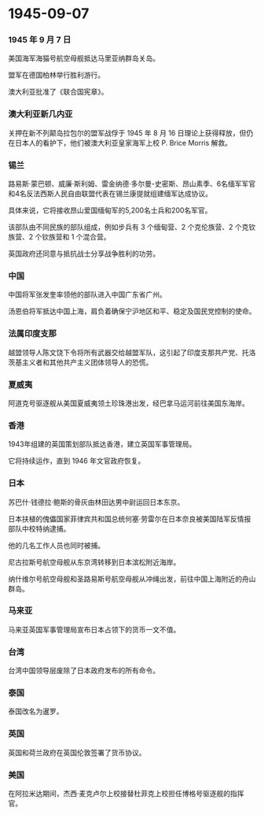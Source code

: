 # 1945-09-07

### 1945 年 9 月 7 日

美国海军海猫号航空母舰抵达马里亚纳群岛关岛。

盟军在德国柏林举行胜利游行。

澳大利亚批准了《联合国宪章》。

### 澳大利亚新几内亚

关押在新不列颠岛拉包尔的盟军战俘于 1945 年 8 月 16
日理论上获得释放，但仍在日本人的看护下，他们被澳大利亚皇家海军上校 P.
Brice Morris 解救。

### 锡兰

路易斯·蒙巴顿、威廉·斯利姆、雷金纳德·多尔曼-史密斯、昂山素季、6名缅军军官和4名反法西斯人民自由联盟代表在锡兰康提就组建缅军达成协议。

具体来说，它将接收昂山爱国缅甸军的5,200名士兵和200名军官。

该部队由不同民族的部队组成，例如步兵有 3 个缅甸营、2 个克伦族营、2
个克钦族营、2 个钦族营和 1 个混合营。

英国政府还同意与抵抗战士分享战争胜利的功劳。

### 中国

中国将军张发奎率领他的部队进入中国广东省广州。

汤恩伯将军抵达中国上海，肩负着确保宁沪地区和平、稳定及国民党控制的使命。

### 法属印度支那

越盟领导人陈文饶下令将所有武器交给越盟军队，这引起了印度支那共产党、托洛茨基主义者和其他共产主义团体领导人的恐慌。

### 夏威夷

阿道克号驱逐舰从美国夏威夷领土珍珠港出发，经巴拿马运河前往美国东海岸。

### 香港

1943年组建的英国策划部队抵达香港，建立英国军事管理局。

它将持续运作，直到 1946 年文官政府恢复。

### 日本

苏巴什·钱德拉·鲍斯的骨灰由林田达男中尉运回日本东京。

日本扶植的傀儡国家菲律宾共和国总统何塞·劳雷尔在日本奈良被美国陆军反情报部队中校特纳逮捕。

他的几名工作人员也同时被捕。

尼古拉斯号航空母舰从东京湾转移到日本滨松附近海岸。

纳什维尔号航空母舰和圣路易斯号航空母舰从冲绳出发，前往中国上海附近的舟山群岛。

### 马来亚

马来亚英国军事管理局宣布日本占领下的货币一文不值。

### 台湾

台湾中国领导层废除了日本政府发布的所有命令。

### 泰国

泰国改名为暹罗。

### 英国

英国和荷兰政府在英国伦敦签署了货币协议。

### 美国

在阿拉米达期间，杰西·麦克卢尔上校接替杜菲克上校担任博格号驱逐舰的指挥官。